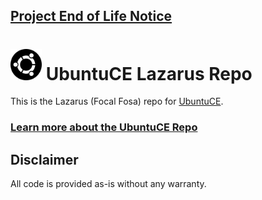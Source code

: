 ## [Project End of Life Notice](https://ubuntuce.com)

<h1><img src="https://raw.githubusercontent.com/jeremehancock/repo.ubuntuce.com/main/logo.png" height="50" /> UbuntuCE Lazarus Repo</h1>

This is the Lazarus (Focal Fosa) repo for [UbuntuCE](https://ubuntuce.com/).

### [Learn more about the UbuntuCE Repo](https://docs.ubuntuce.com/getting-started/ubuntu-ce-repository)

## Disclaimer

All code is provided as-is without any warranty.

